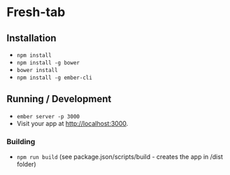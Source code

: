 # Fresh-tab


## Installation

* `npm install`
* `npm install -g bower`
* `bower install`
* `npm install -g ember-cli`


## Running / Development

* `ember server -p 3000`
* Visit your app at [http://localhost:3000](http://localhost:3000).


### Building

* `npm run build` (see package.json/scripts/build - creates the app in /dist folder)

